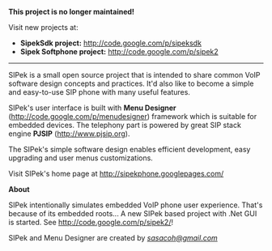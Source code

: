 **This project is no longer maintained!**

Visit new projects at:
  * **SipekSdk project:** http://code.google.com/p/sipeksdk
  * **Sipek Softphone project:** http://code.google.com/p/sipek2


---


SIPek is a small open source project that is intended to share common VoIP software design concepts and practices. It'd also like to become a simple and easy-to-use SIP phone with many useful features.

SIPek's user interface is built with **Menu Designer** (http://code.google.com/p/menudesigner) framework which is suitable for embedded devices. The telephony part is powered by great SIP stack engine **PJSIP** (http://www.pjsip.org).

The SIPek's simple software design enables efficient development, easy upgrading and user menus customizations.

Visit SIPek's home page at http://sipekphone.googlepages.com/


**About**

SIPek intentionally simulates embedded VoIP phone user experience. That's because of its embedded roots...
A new SIPek based project with .Net GUI is started. See http://code.google.com/p/sipek2/!

SIPek and Menu Designer are created by
_[sasacoh@gmail.com](mailto://sasacoh@gmail.com)_
